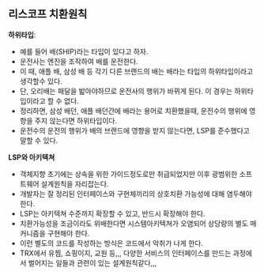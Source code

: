 리스코프 치환원칙
-

**하위타입**: 
- 예를 들어 배(SHIP)라는 타입이 있다고 하자. 
- 운전사는 엔진을 조작하여 배를 운전한다.
- 이 때, 애플 배, 삼성 배 등 각기 다른 브랜드의 배는 배라는 타입의 하위타입이라고 생각할수 있다. 
- 단, 오리배는 패달을 밟아야하므로 운전사의 행위가 바뀌게 된다. 이 경우는 하위타입이라고 할 수 없다.
- 정리하면, 삼성 배던, 애플 배던간에 배라는 용어로 치환했을때, 운전수의 행위에 영향을 주지 않는다면 하위타입이다.
- 운전수의 운전의 행위가 배의 브랜드에 영향을 받지 않는다면, LSP를 준수했다고 말할 수 있다.

**LSP와 아키텍쳐**
- 객체지향 초기에는 상속을 위한 가이드정도로만 취급되었지만 이후 광범위한 소프트웨어 설계원칙을 자리잡는다.
- 개발자는 잘 정리된 인터페이스와 구현체끼리의 상호치환 가능성에 대해 염두해야한다.
- LSP는 아키텍쳐 수준까지 확장할 수 있고, 반드시 확장해야 한다.
- 치환가능성을 조금이라도 위배한다면 시스템아키텍쳐가 오염되어 상당량의 별도 매커니즘을 구현해야 한다.
- 이런 별도의 코드를 작성하는 방식은 코드에서 악취가 나게 한다.
- TRX에서 유찜, 쇼핑이지, 교원 등,,, 다양한 서비스의 인터페이스를 만드는 과정에서 벌어지는 일들과 관련이 있는 설계원칙같다,,,